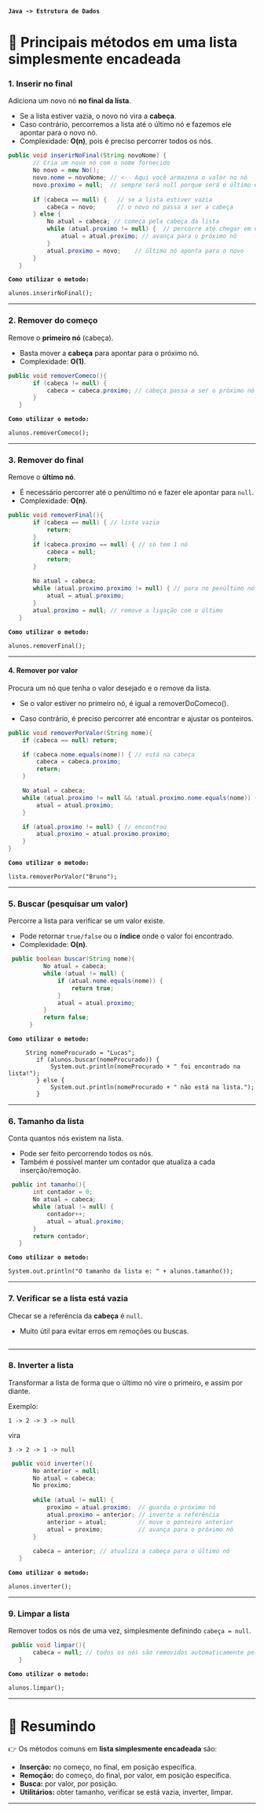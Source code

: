 **`Java -> Estrutura de Dados`**

# 📌 Principais métodos em uma lista simplesmente encadeada

### 1. Inserir no final

Adiciona um novo nó **no final da lista**.

* Se a lista estiver vazia, o novo nó vira a **cabeça**.
* Caso contrário, percorremos a lista até o último nó e fazemos ele apontar para o novo nó.
* Complexidade: **O(n)**, pois é preciso percorrer todos os nós.

```java
public void inserirNoFinal(String novoNome) {
       // Cria um novo nó com o nome fornecido
       No novo = new No();
       novo.nome = novoNome; // <-- Aqui você armazena o valor no nó
       novo.proximo = null;  // sempre será null porque será o último da lista
   
       if (cabeca == null) {   // se a lista estiver vazia
           cabeca = novo;      // o novo nó passa a ser a cabeça
       } else {
           No atual = cabeca; // começa pela cabeça da lista
           while (atual.proximo != null) {  // percorre até chegar em null(fim da lista)
               atual = atual.proximo; // avança para o próximo nó
           }
           atual.proximo = novo;    // último nó aponta para o novo
       }
   }

```
**`Como utilizar o metodo:`**
```
alunos.inserirNoFinal();
```

---

### 2. Remover do começo

Remove o **primeiro nó** (cabeça).

* Basta mover a **cabeça** para apontar para o próximo nó.
* Complexidade: **O(1)**.

```java
public void removerComeco(){
       if (cabeca != null) {
           cabeca = cabeca.proximo; // cabeça passa a ser o próximo nó
       }
   }
```
**`Como utilizar o metodo:`**
```
alunos.removerComeco();
```
---

### 3. Remover do final

Remove o **último nó**.

* É necessário percorrer até o penúltimo nó e fazer ele apontar para `null`.
* Complexidade: **O(n)**.

```java
public void removerFinal(){
       if (cabeca == null) { // lista vazia
           return;
       }
       if (cabeca.proximo == null) { // só tem 1 nó
           cabeca = null;
           return;
       }
   
       No atual = cabeca;
       while (atual.proximo.proximo != null) { // para no penúltimo nó
           atual = atual.proximo;
       }
       atual.proximo = null; // remove a ligação com o último
   }
```
**`Como utilizar o metodo:`**
```
alunos.removerFinal();
```
---
#### 4. Remover por valor

Procura um nó que tenha o valor desejado e o remove da lista.

* Se o valor estiver no primeiro nó, é igual a removerDoComeco().

* Caso contrário, é preciso percorrer até encontrar e ajustar os ponteiros.

```java
public void removerPorValor(String nome){
    if (cabeca == null) return;

    if (cabeca.nome.equals(nome)) { // está na cabeça
        cabeca = cabeca.proximo;
        return;
    }

    No atual = cabeca;
    while (atual.proximo != null && !atual.proximo.nome.equals(nome)) {
        atual = atual.proximo;
    }

    if (atual.proximo != null) { // encontrou
        atual.proximo = atual.proximo.proximo;
    }
}
```
**`Como utilizar o metodo:`**
```
lista.removerPorValor("Bruno");
```
---

### 5. Buscar (pesquisar um valor)

Percorre a lista para verificar se um valor existe.

* Pode retornar `true/false` ou o **índice** onde o valor foi encontrado.
* Complexidade: **O(n)**.

```java
 public boolean buscar(String nome){
          No atual = cabeca;
          while (atual != null) {
              if (atual.nome.equals(nome)) {
                  return true;
              }
              atual = atual.proximo;
          }
          return false;
      }
```
**`Como utilizar o metodo:`**
```
     String nomeProcurado = "Lucas";
        if (alunos.buscar(nomeProcurado)) {
            System.out.println(nomeProcurado + " foi encontrado na lista!");
        } else {
            System.out.println(nomeProcurado + " não está na lista.");
        }
```
---

### 6. Tamanho da lista

Conta quantos nós existem na lista.

* Pode ser feito percorrendo todos os nós.
* Também é possível manter um contador que atualiza a cada inserção/remoção.

```java
 public int tamanho(){
       int contador = 0;
       No atual = cabeca;
       while (atual != null) {
           contador++;
           atual = atual.proximo;
       }
       return contador;
   }
```
**`Como utilizar o metodo:`**
```
System.out.println("O tamanho da lista e: " + alunos.tamanho());
```
---

### 7. Verificar se a lista está vazia

Checar se a referência da **cabeça** é `null`.

* Muito útil para evitar erros em remoções ou buscas.

```java
```

---

### 8. Inverter a lista

Transformar a lista de forma que o último nó vire o primeiro, e assim por diante.

Exemplo:

```
1 -> 2 -> 3 -> null
```

vira

```
3 -> 2 -> 1 -> null
```

```java
 public void inverter(){
       No anterior = null;
       No atual = cabeca;
       No proximo;
   
       while (atual != null) {
           proximo = atual.proximo;  // guarda o próximo nó
           atual.proximo = anterior; // inverte a referência
           anterior = atual;         // move o ponteiro anterior
           atual = proximo;          // avança para o próximo nó
       }
   
       cabeca = anterior; // atualiza a cabeça para o último nó
   }
```
**`Como utilizar o metodo:`**
```
alunos.inverter();
```
---

### 9. Limpar a lista

Remover todos os nós de uma vez, simplesmente definindo `cabeça = null`.

```java
 public void limpar(){
       cabeca = null; // todos os nós são removidos automaticamente pelo garbage collector
   }
```
**`Como utilizar o metodo:`**
```
alunos.limpar();
```
---

# 📌 Resumindo

👉 Os métodos comuns em **lista simplesmente encadeada** são:

* **Inserção:** no começo, no final, em posição específica.
* **Remoção:** do começo, do final, por valor, em posição específica.
* **Busca:** por valor, por posição.
* **Utilitários:** obter tamanho, verificar se está vazia, inverter, limpar.

---
